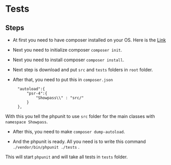 # Tests

## Steps

* At first you need to have composer installed on your OS. Here is the <a href="https://getcomposer.org/download/">Link</a>

* Next you need to initialize composer `composer init`.

* Next you need to install composer `composer install`.

* Next step is download and put `src` and `tests` folders in `root` folder.

* After that, you need to put this in `composer.json` 

     	"autoload":{      
			"psr-4":{        
				"Showpass\\" : "src/"       
   			}       
   		},
     
With this you tell the phpunit to use `src` folder for the main classes with `namespace Showpass`.

* After this, you need to make `composer dump-autoload`.

* And the phpunit is ready. All you need is to write this command `./vendor/bin/phpunit ./tests` .

This will start `phpunit` and will take all tests in `tests` folder.